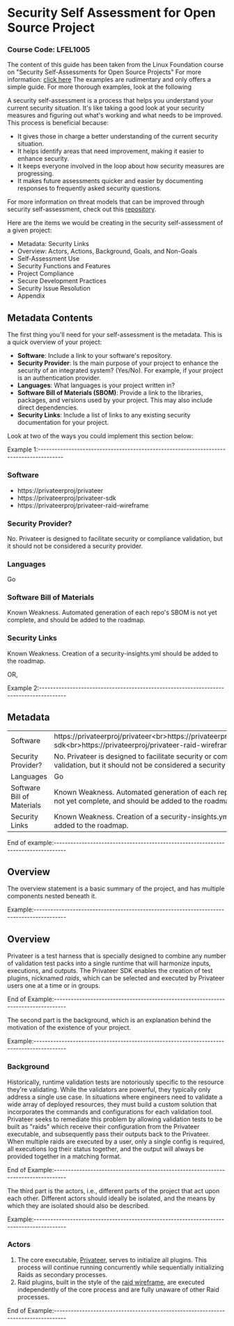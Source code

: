 # Security Self Assessment for Open Source Project
### Course Code: LFEL1005
The content of this guide has been taken from the Linux Foundation course on "Security Self-Assessments for Open Source Projects"
For more information: [click here](https://training.linuxfoundation.org/express-learning/security-self-assessments-for-open-source-projects-lfel1005/)
The examples are rudimentary and only offers a simple guide. For more thorough examples, look at the following 


A security self-assessment is a process that helps you understand your current security situation. It's like taking a good look at your security measures and figuring out what's working and what needs to be improved. This process is beneficial because:

- It gives those in charge a better understanding of the current security situation.
- It helps identify areas that need improvement, making it easier to enhance security.
- It keeps everyone involved in the loop about how security measures are progressing.
- It makes future assessments quicker and easier by documenting responses to frequently asked security questions.

For more information on threat models that can be improved through security self-assessment, check out this [repository]('argoproj/docs/end_user_threat_model.pdf').

Here are the items we would be creating in the security self-assessment of a given project:
- Metadata: Security Links
- Overview: Actors, Actions, Background, Goals, and Non-Goals
- Self-Assessment Use
- Security Functions and Features
- Project Compliance
- Secure Development Practices
- Security Issue Resolution
- Appendix


## Metadata Contents

The first thing you'll need for your self-assessment is the metadata. This is a quick overview of your project:

- **Software**: Include a link to your software's repository.
- **Security Provider**: Is the main purpose of your project to enhance the security of an integrated system? (Yes/No). For example, if your project is an authentication provider.
- **Languages**: What languages is your project written in?
- **Software Bill of Materials (SBOM)**: Provide a link to the libraries, packages, and versions used by your project. This may also include direct dependencies.
- **Security Links**: Include a list of links to any existing security documentation for your project.

Look at two of the ways you could implement this section below:

Example 1:---------------------------------------------------------------------------------------

  ### Software
  - https://privateerproj/privateer
  - https://privateerproj/privateer-sdk
  - https://privateerproj/privateer-raid-wireframe
  ### Security Provider?
  No. Privateer is designed to facilitate security or compliance validation, but it should not be considered a security provider.
  ### Languages
  Go
  ### Software Bill of Materials
  Known Weakness. Automated generation of each repo's SBOM is not yet complete, and should be added to the roadmap.
  ### Security Links
  Known Weakness. Creation of a security-insights.yml should be added to the roadmap.
  
OR,


Example 2:---------------------------------------------------------------------------------------

  
  ## Metadata
  | | |
  |-----------|------|
  | Software | https://privateerproj/privateer<‌br‌>https://privateerproj/privateer-sdk<‌br‌>https://privateerproj/privateer-raid-wireframe |
  | Security Provider? | No. Privateer is designed to facilitate security or compliance validation, but it should not be considered a security provider. |
  | Languages | Go |
  | Software Bill of Materials | Known Weakness. Automated generation of each repo's SBOM is not yet complete, and should be added to the roadmap. |
  | Security Links | Known Weakness. Creation of a security-insights.yml should be added to the roadmap. |

End of example:----------------------------------------------------------------------------------


## Overview
The overview statement is a basic summary of the project, and has multiple components nested beneath it.


Example:-----------------------------------------------------------------------------------------
  ## Overview
  Privateer is a test harness that is specially designed to combine any number of validation test packs into a single runtime that will harmonize inputs, executions, and outputs. The Privateer SDK enables the creation of test plugins, nicknamed _raids_, which can be selected and executed by Privateer users one at a time or in groups.

End of Example:----------------------------------------------------------------------------------

The second part is the background, which is an explanation behind the motivation of the existence of your project. 

Example:-----------------------------------------------------------------------------------------
 
  ### Background
  Historically, runtime validation tests are notoriously specific to the resource they're validating. While the validators are powerful, they typically only address a single use case.
  In situations where engineers need to validate a wide array of deployed resources, they must build a custom solution that incorporates the commands and configurations for each validation tool.
  Privateer seeks to remediate this problem by allowing validation tests to be built as "raids" which receive their configuration from the Privateer executable, and subsequently pass their outputs back to the Privateer. When multiple raids are executed by a user, only a single config is required, all executions log their status together, and the output will always be provided together in a matching format.

End of Example:----------------------------------------------------------------------------------


The third part is the actors, i.e., different parts of the project that act upon each other. Different actors should ideally be isolated, and the means by which they are isolated should also be described.

Example:-----------------------------------------------------------------------------------------

  ### Actors
  1. The core executable, [Privateer](htt‌ps://github.com/privateerproj/privateer), serves to initialize all plugins. This process will continue running concurrently while sequentially initializing Raids as secondary processes.
  2. Raid plugins, built in the style of the [raid wireframe](ht‌tps://github.com/privateerproj/privateer-raid-wireframe), are executed independently of the core process and are fully unaware of other Raid processes.

End of Example:----------------------------------------------------------------------------------









